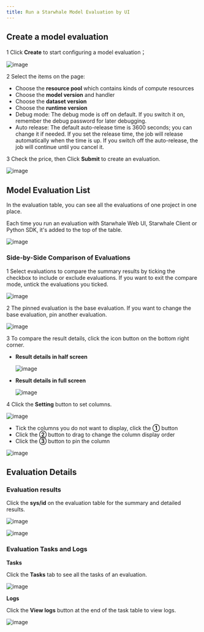 ```yaml
---
title: Run a Starwhale Model Evaluation by UI
---
```


## Create a model evaluation

1 Click **Create** to start configuring a model evaluation；

![image](https://starwhale-examples.oss-cn-beijing.aliyuncs.com/docs/User%20guide/model/model%20eval/create%201.jpg)

2 Select the items on the page:

  - Choose the **resource pool** which contains kinds of compute resources
  - Choose the **model version** and handler
  - Choose the **dataset version**
  - Choose the **runtime version**
  - Debug mode: The debug mode is off on default. If you switch it on, remember the debug password for later debugging.
  - Auto release: The default auto-release time is 3600 seconds; you can change it if needed. If you set the release time, the job will release automatically when the time is up. If you switch off the auto-release, the job will continue until you cancel it.
    
3 Check the price, then Click **Submit** to create an evaluation.

![image](https://starwhale-examples.oss-cn-beijing.aliyuncs.com/docs/User%20guide/model/model%20eval/create.png)

## Model Evaluation List

In the evaluation table, you can see all  the evaluations of one project in one place.

Each time you run an evaluation with Starwhale Web UI, Starwhale Client or Python SDK, it's added to the top of the table.

![image](https://starwhale-examples.oss-cn-beijing.aliyuncs.com/docs/User%20guide/model/model%20eval/eval%20list.jpg)

### Side-by-Side Comparison of Evaluations

1 Select evaluations to compare the summary results by ticking the checkbox to include or exclude evaluations. If you want to exit the compare mode, untick the evaluations you ticked.
  
![image](https://starwhale-examples.oss-cn-beijing.aliyuncs.com/docs/User%20guide/model/model%20eval/compare.jpg)

2 The pinned evaluation is the base evaluation. If you want to change the base evaluation, pin another evaluation.

![image](https://starwhale-examples.oss-cn-beijing.aliyuncs.com/docs/User%20guide/model/model%20eval/pin.jpg)

3 To compare the result details, click the icon button on the bottom right corner.

- **Result details in half screen** 

  ![image](https://starwhale-examples.oss-cn-beijing.aliyuncs.com/docs/User%20guide/model/model%20eval/half-screen.jpg)

- **Result details in full screen** 

  ![image](https://starwhale-examples.oss-cn-beijing.aliyuncs.com/docs/User%20guide/model/model%20eval/compare-detail-result-full%20screen.jpg)

4 Click the **Setting** button to set columns.

![image](https://starwhale-examples.oss-cn-beijing.aliyuncs.com/docs/User%20guide/model/model%20eval/collumn.jpg)

- Tick the columns you do not want to display, click the **①** button
- Click the **②** button to drag to change the column display order
- Click the **③** button to pin the column

![image](https://starwhale-examples.oss-cn-beijing.aliyuncs.com/docs/User%20guide/model/model%20eval/collumn-1.jpg)
  
## Evaluation Details

### Evaluation results

Click the **sys/id** on the evaluation table for the summary and detailed results.

![image](https://starwhale-examples.oss-cn-beijing.aliyuncs.com/docs/User%20guide/model/model%20eval/sysid.jpg)

![image](https://starwhale-examples.oss-cn-beijing.aliyuncs.com/docs/User%20guide/model/model%20eval/eval-result.jpg)

### Evaluation Tasks and Logs
  
**Tasks**

Click the **Tasks** tab to see all the tasks of an evaluation.

![image](https://starwhale-examples.oss-cn-beijing.aliyuncs.com/docs/User%20guide/model/model%20eval/tasks.jpg)

**Logs**

Click the **View logs** button at the end of the task table to view logs.

![image](https://starwhale-examples.oss-cn-beijing.aliyuncs.com/docs/User%20guide/model/model%20eval/viewlog.jpg)
